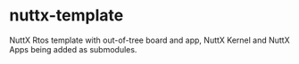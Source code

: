 # nuttx-template
NuttX Rtos template with out-of-tree board and app, NuttX Kernel and NuttX Apps being added as submodules.
